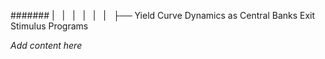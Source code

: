 ####### |   |   |   |   |   |   ├── Yield Curve Dynamics as Central Banks Exit Stimulus Programs

*Add content here*